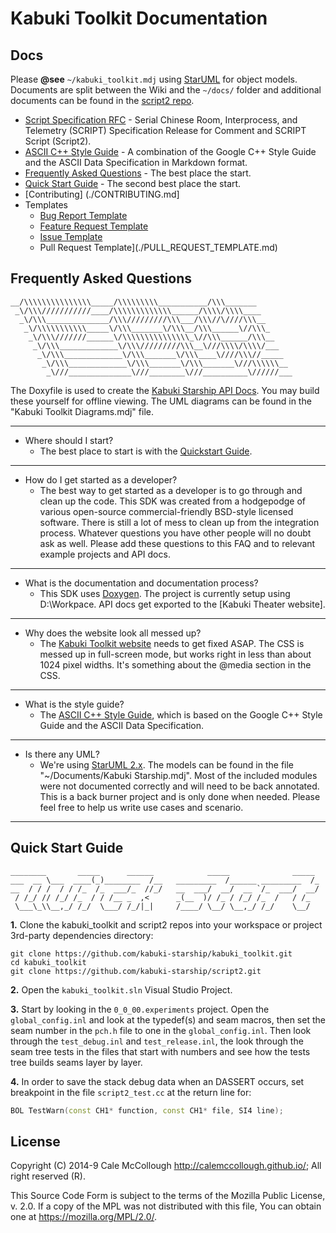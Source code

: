 # Kabuki Toolkit Documentation

## Docs

Please **@see** `~/kabuki_toolkit.mdj` using [StarUML](http://staruml.io) for object models. Documents are split between the Wiki and the `~/docs/` folder and additional documents can be found in the [script2 repo](https://github.com/kabuki-starship/script2). 

* [Script Specification RFC](https://github.com/kabuki-starship/script2) - Serial Chinese Room, Interprocess, and Telemetry (SCRIPT) Specification Release for Comment and SCRIPT Script (Script2).
* [ASCII C++ Style Guide](https://github.com/ascii_cpp_style_guide) - A combination of the Google C++ Style Guide and the ASCII Data Specification in Markdown format.
* [Frequently Asked Questions](#faq) - The best place the start.
* [Quick Start Guide](#quick-start-guide) - The second best place the start.
* [Contributing] (./CONTRIBUTING.md]
* Templates
  * [Bug Report Template](./BUG_REPORT_TEMPLATE.md)
  * [Feature Request Template](./FEATURE_REQUST_TEMPLATE.md)
  * [Issue Template](./ISSUE_TEMPLATE.md)
  * Pull Request Template](./PULL_REQUEST_TEMPLATE.md)

## Frequently Asked Questions

```AsciiArt
__/\\\\\\\\\\\\\\\_____/\\\\\\\\\___________/\\\_______
 _\/\\\///////////____/\\\\\\\\\\\\\______/\\\\/\\\\____
  _\/\\\______________/\\\/////////\\\___/\\\//\////\\\__
   _\/\\\\\\\\\\\_____\/\\\_______\/\\\__/\\\______\//\\\_
    _\/\\\///////______\/\\\\\\\\\\\\\\\_\//\\\______/\\\__
     _\/\\\_____________\/\\\/////////\\\__\///\\\\/\\\\/___
      _\/\\\_____________\/\\\_______\/\\\____\////\\\//_____  
       _\/\\\_____________\/\\\_______\/\\\_______\///\\\\\\__
        _\///______________\///________\///__________\//////___
```

The Doxyfile is used to create the [Kabuki Starship API Docs](https://kabuki.github.io/api/). You may build these yourself for offline viewing. The UML diagrams can be found in the "Kabuki Toolkit Diagrams.mdj" file.

---

* Where should I start?
  * The best place to start is with the [Quickstart Guide](#quick-start-guide).

---

* How do I get started as a developer?
  * The best way to get started as a developer is to go through and clean up the code. This SDK was created from a hodgepodge of various open-source commercial-friendly BSD-style licensed software. There is still a lot of mess to clean up from the integration process. Whatever questions you have other people will no doubt ask as well. Please add these questions to this FAQ and to relevant example projects and API docs.

---

* What is the documentation and documentation process?
  * This SDK uses [Doxygen](http://www.stack.nl/~dimitri/doxygen/). The project is currently setup using D:\Workpace. API docs get exported to the [Kabuki Theater website].

---

* Why does the website look all messed up?
  * The [Kabuki Toolkit website](https://kabuki.github.io/) needs to get fixed ASAP. The CSS is messed up in full-screen mode, but works right in less than about 1024 pixel widths. It's something about the @media section in the CSS.

---

* What is the style guide?
  * The [ASCII C++ Style Guide](https://github.com/kabuki-starship/ascii_cpp_style_guide), which is based on the Google C++ Style Guide and the ASCII Data Specification.

---

* Is there any UML?
  * We're using [StarUML 2.x](http://staruml.io/). The models can be found in the file "~/Documents/Kabuki Starship.mdj". Most of the included modules were not documented correctly and will need to be back annotated. This is a back burner project and is only done when needed. Please feel free to help us write use cases and scenario.

---

## Quick Start Guide

```AsciiArt
________       _____      ______            _____              _____
___  __ \___  ____(_)________  /__   _________  /______ _________  /_
__  / / /  / / /_  /_  ___/_  //_/   __  ___/  __/  __ `/_  ___/  __/
 / /_/ // /_/ /_  / / /__ _  ,<      _(__  )/ /_ / /_/ /_  /   / /_
 \___\_\\__,_/ /_/  \___/ /_/|_|     /____/ \__/ \__,_/ /_/    \__/
```

**1.** Clone the kabuki_toolkit and script2 repos into your workspace or project 3rd-party dependencies directory:

```Console
git clone https://github.com/kabuki-starship/kabuki_toolkit.git
cd kabuki_toolkit
git clone https://github.com/kabuki-starship/script2.git
```

**2.** Open the `kabuki_toolkit.sln` Visual Studio Project.

**3.** Start by looking in the `0_0_00.experiments` project. Open the `global_config.inl` and look at the typedef(s) and seam macros, then set the seam number in the `pch.h` file to one in the `global_config.inl`. Then look through the `test_debug.inl` and `test_release.inl`, the look through the seam tree tests in the files that start with numbers and see how the tests tree builds seams layer by layer.

**4.** In order to save the stack debug data when an DASSERT occurs, set breakpoint in the file `script2_test.cc` at the return line for:

```C++
BOL TestWarn(const CH1* function, const CH1* file, SI4 line);
```

## License

Copyright (C) 2014-9 Cale McCollough <http://calemccollough.github.io/>; All right reserved (R).

This Source Code Form is subject to the terms of the Mozilla Public License, v. 2.0. If a copy of the MPL was not distributed with this file, You can obtain one at <https://mozilla.org/MPL/2.0/>.
